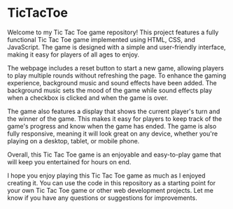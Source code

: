 # TicTacToe
Welcome to my Tic Tac Toe game repository! This project features a fully functional Tic Tac Toe game implemented using HTML, CSS, and JavaScript. The game is designed with a simple and user-friendly interface, making it easy for players of all ages to enjoy.

The webpage includes a reset button to start a new game, allowing players to play multiple rounds without refreshing the page. To enhance the gaming experience, background music and sound effects have been added. The background music sets the mood of the game while sound effects play when a checkbox is clicked and when the game is over.

The game also features a display that shows the current player's turn and the winner of the game. This makes it easy for players to keep track of the game's progress and know when the game has ended. The game is also fully responsive, meaning it will look great on any device, whether you're playing on a desktop, tablet, or mobile phone.

Overall, this Tic Tac Toe game is an enjoyable and easy-to-play game that will keep you entertained for hours on end.

I hope you enjoy playing this Tic Tac Toe game as much as I enjoyed creating it. You can use the code in this repository as a starting point for your own Tic Tac Toe game or other web development projects. Let me know if you have any questions or suggestions for improvements.




